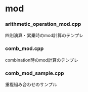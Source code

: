 # mod
### arithmetic_operation_mod.cpp<br>
四則演算・累乗時のmod計算のテンプレ
### comb_mod.cpp<br>
combination時のmod計算のテンプレ
### comb_mod_sample.cpp<br>
重複組み合わせのサンプル
